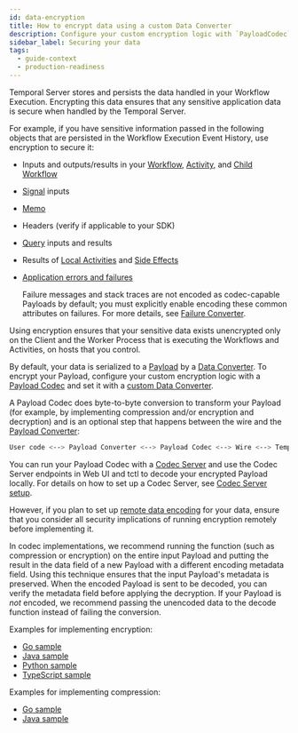 ```yaml
---
id: data-encryption
title: How to encrypt data using a custom Data Converter
description: Configure your custom encryption logic with `PayloadCodec` and set it with a custom Data Converter.
sidebar_label: Securing your data
tags:
  - guide-context
  - production-readiness
---
```


Temporal Server stores and persists the data handled in your Workflow Execution.
Encrypting this data ensures that any sensitive application data is secure when handled by the Temporal Server.

For example, if you have sensitive information passed in the following objects that are persisted in the Workflow Execution Event History, use encryption to secure it:

- Inputs and outputs/results in your [Workflow](/concepts/what-is-a-workflow-execution), [Activity](/concepts/what-is-an-activity-execution), and [Child Workflow](/concepts/what-is-a-child-workflow-execution)
- [Signal](/concepts/what-is-a-signal) inputs
- [Memo](/concepts/what-is-a-memo)
- Headers (verify if applicable to your SDK)
- [Query](/concepts/what-is-a-query) inputs and results
- Results of [Local Activities](/concepts/what-is-a-local-activity) and [Side Effects](/concepts/what-is-a-side-effect)
- [Application errors and failures](/kb/failures)

  Failure messages and stack traces are not encoded as codec-capable Payloads by default; you must explicitly enable encoding these common attributes on failures. For more details, see [Failure Converter](/concepts/what-is-a-failure-converter).

Using encryption ensures that your sensitive data exists unencrypted only on the Client and the Worker Process that is executing the Workflows and Activities, on hosts that you control.

By default, your data is serialized to a [Payload](/concepts/what-is-a-payload) by a [Data Converter](/concepts/what-is-a-data-converter).
To encrypt your Payload, configure your custom encryption logic with a [Payload Codec](/concepts/what-is-a-payload-codec) and set it with a [custom Data Converter](/concepts/what-is-a-custom-data-converter).

A Payload Codec does byte-to-byte conversion to transform your Payload (for example, by implementing compression and/or encryption and decryption) and is an optional step that happens between the wire and the [Payload Converter](/concepts/what-is-a-payload-converter):

```bash
User code <--> Payload Converter <--> Payload Codec <--> Wire <--> Temporal Server
```

You can run your Payload Codec with a [Codec Server](/concepts/what-is-a-codec-server) and use the Codec Server endpoints in Web UI and tctl to decode your encrypted Payload locally.
For details on how to set up a Codec Server, see [Codec Server setup](/prod-readiness-context/how-to-set-up-codec-server).

However, if you plan to set up [remote data encoding](/concepts/what-is-remote-data-encoding) for your data, ensure that you consider all security implications of running encryption remotely before implementing it.

In codec implementations, we recommend running the function (such as compression or encryption) on the entire input Payload and putting the result in the data field of a new Payload with a different encoding metadata field.
Using this technique ensures that the input Payload's metadata is preserved.
When the encoded Payload is sent to be decoded, you can verify the metadata field before applying the decryption.
If your Payload is _not_ encoded, we recommend passing the unencoded data to the decode function instead of failing the conversion.

Examples for implementing encryption:

- [Go sample](https://github.com/temporalio/samples-go/tree/main/encryption)
- [Java sample](https://github.com/temporalio/samples-java/tree/main/core/src/main/java/io/temporal/samples/encryptedpayloads)
- [Python sample](https://github.com/temporalio/samples-python/tree/main/encryption)
- [TypeScript sample](https://github.com/temporalio/samples-typescript/tree/main/encryption)

Examples for implementing compression:

- [Go sample](https://pkg.go.dev/go.temporal.io/sdk/converter#ZlibCodecOptions)
- [Java sample](https://www.javadoc.io/doc/io.temporal/temporal-sdk/latest/io/temporal/payload/codec/ZlibPayloadCodec.html)
